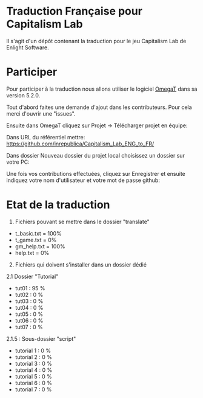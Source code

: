 # Traduction Française pour Capitalism Lab
Il s'agit d'un dépôt contenant la traduction pour le jeu Capitalism Lab de Enlight Software.

# Participer
Pour participer à la traduction nous allons utiliser le logiciel [OmegaT](https://omegat.org/) dans sa version 5.2.0.

Tout d'abord faites une demande d'ajout dans les contributeurs. Pour cela merci d'ouvrir une "issues".

Ensuite dans OmegaT cliquez sur Projet -> Télécharger projet en équipe:

Dans URL du référentiel mettre: https://github.com/inrepublica/Capitalism_Lab_ENG_to_FR/

Dans dossier Nouveau dossier du projet local choisissez un dossier sur votre PC:

Une fois vos contributions effectuées, cliquez sur Enregistrer et ensuite indiquez votre nom d'utilisateur et votre mot de passe github:

# Etat de la traduction
1) Fichiers pouvant se mettre dans le dossier "translate"

* t_basic.txt = 100%
* t_game.txt = 0%
* gm_help.txt = 100%
* help.txt = 0%

2) Fichiers qui doivent s'installer dans un dossier dédié

2.1 Dossier "Tutorial"
* tut01 : 95 %
* tut02 : 0 %
* tut03 : 0 %
* tut04 : 0 %
* tut05 : 0 %
* tut06 : 0 %
* tut07 : 0 %

2.1.5 : Sous-dossier "script"
* tutorial 1 : 0 %
* tutorial 2 : 0 %
* tutorial 3 : 0 %
* tutorial 4 : 0 %
* tutorial 5 : 0 %
* tutorial 6 : 0 %
* tutorial 7 : 0 %

